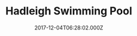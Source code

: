 ---
date: 2017-12-04T06:28:02.000Z
title: Hadleigh Swimming Pool
latitude: 52.04454122139633
longitude: 0.9586564785024496
category: checkin
---